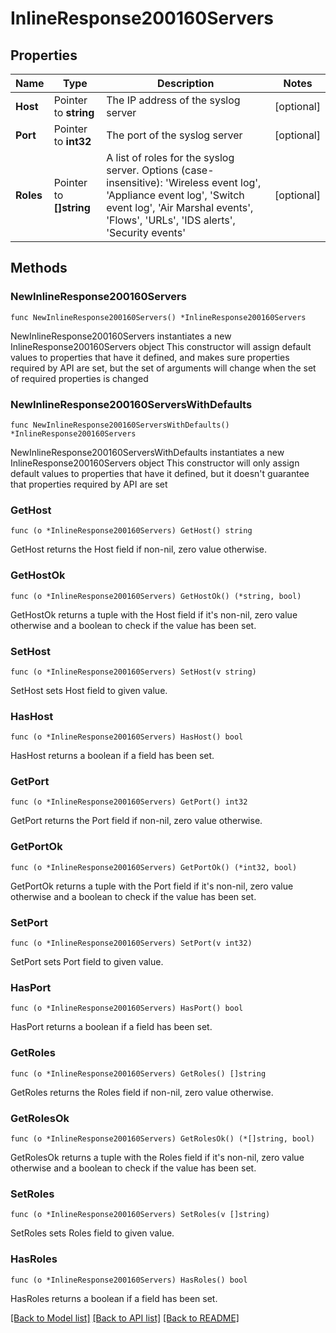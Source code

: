 # InlineResponse200160Servers

## Properties

Name | Type | Description | Notes
------------ | ------------- | ------------- | -------------
**Host** | Pointer to **string** | The IP address of the syslog server | [optional] 
**Port** | Pointer to **int32** | The port of the syslog server | [optional] 
**Roles** | Pointer to **[]string** | A list of roles for the syslog server. Options (case-insensitive): &#39;Wireless event log&#39;, &#39;Appliance event log&#39;, &#39;Switch event log&#39;, &#39;Air Marshal events&#39;, &#39;Flows&#39;, &#39;URLs&#39;, &#39;IDS alerts&#39;, &#39;Security events&#39; | [optional] 

## Methods

### NewInlineResponse200160Servers

`func NewInlineResponse200160Servers() *InlineResponse200160Servers`

NewInlineResponse200160Servers instantiates a new InlineResponse200160Servers object
This constructor will assign default values to properties that have it defined,
and makes sure properties required by API are set, but the set of arguments
will change when the set of required properties is changed

### NewInlineResponse200160ServersWithDefaults

`func NewInlineResponse200160ServersWithDefaults() *InlineResponse200160Servers`

NewInlineResponse200160ServersWithDefaults instantiates a new InlineResponse200160Servers object
This constructor will only assign default values to properties that have it defined,
but it doesn't guarantee that properties required by API are set

### GetHost

`func (o *InlineResponse200160Servers) GetHost() string`

GetHost returns the Host field if non-nil, zero value otherwise.

### GetHostOk

`func (o *InlineResponse200160Servers) GetHostOk() (*string, bool)`

GetHostOk returns a tuple with the Host field if it's non-nil, zero value otherwise
and a boolean to check if the value has been set.

### SetHost

`func (o *InlineResponse200160Servers) SetHost(v string)`

SetHost sets Host field to given value.

### HasHost

`func (o *InlineResponse200160Servers) HasHost() bool`

HasHost returns a boolean if a field has been set.

### GetPort

`func (o *InlineResponse200160Servers) GetPort() int32`

GetPort returns the Port field if non-nil, zero value otherwise.

### GetPortOk

`func (o *InlineResponse200160Servers) GetPortOk() (*int32, bool)`

GetPortOk returns a tuple with the Port field if it's non-nil, zero value otherwise
and a boolean to check if the value has been set.

### SetPort

`func (o *InlineResponse200160Servers) SetPort(v int32)`

SetPort sets Port field to given value.

### HasPort

`func (o *InlineResponse200160Servers) HasPort() bool`

HasPort returns a boolean if a field has been set.

### GetRoles

`func (o *InlineResponse200160Servers) GetRoles() []string`

GetRoles returns the Roles field if non-nil, zero value otherwise.

### GetRolesOk

`func (o *InlineResponse200160Servers) GetRolesOk() (*[]string, bool)`

GetRolesOk returns a tuple with the Roles field if it's non-nil, zero value otherwise
and a boolean to check if the value has been set.

### SetRoles

`func (o *InlineResponse200160Servers) SetRoles(v []string)`

SetRoles sets Roles field to given value.

### HasRoles

`func (o *InlineResponse200160Servers) HasRoles() bool`

HasRoles returns a boolean if a field has been set.


[[Back to Model list]](../README.md#documentation-for-models) [[Back to API list]](../README.md#documentation-for-api-endpoints) [[Back to README]](../README.md)



